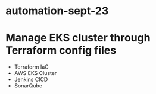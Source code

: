 # automation-sept-23 
# Manage EKS cluster through Terraform config files
- Terraform IaC
- AWS EKS Cluster
- Jenkins CICD
- SonarQube
